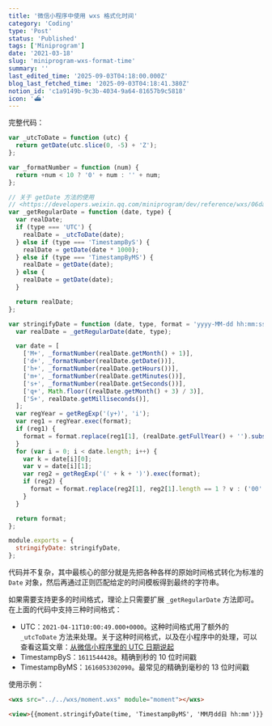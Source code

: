 ```yaml
---
title: '微信小程序中使用 wxs 格式化时间'
category: 'Coding'
type: 'Post'
status: 'Published'
tags: ['Miniprogram']
date: '2021-03-18'
slug: 'miniprogram-wxs-format-time'
summary: ''
last_edited_time: '2025-09-03T04:18:00.000Z'
blog_last_fetched_time: '2025-09-03T04:18:41.380Z'
notion_id: 'c1a9149b-9c3b-4034-9a64-81657b9c5818'
icon: '⛴️'
---
```


完整代码：

```javascript
var _utcToDate = function (utc) {
  return getDate(utc.slice(0, -5) + 'Z');
};

var _formatNumber = function (num) {
  return +num < 10 ? '0' + num : '' + num;
};

// 关于 getDate 方法的使用
// <https://developers.weixin.qq.com/miniprogram/dev/reference/wxs/06datatype.html#date>
var _getRegularDate = function (date, type) {
  var realDate;
  if (type === 'UTC') {
    realDate = _utcToDate(date);
  } else if (type === 'TimestampByS') {
    realDate = getDate(date * 1000);
  } else if (type === 'TimestampByMS') {
    realDate = getDate(date);
  } else {
    realDate = getDate(date);
  }

  return realDate;
};

var stringifyDate = function (date, type, format = 'yyyy-MM-dd hh:mm:ss') {
  var realDate = _getRegularDate(date, type);

  var date = [
    ['M+', _formatNumber(realDate.getMonth() + 1)],
    ['d+', _formatNumber(realDate.getDate())],
    ['h+', _formatNumber(realDate.getHours())],
    ['m+', _formatNumber(realDate.getMinutes())],
    ['s+', _formatNumber(realDate.getSeconds())],
    ['q+', Math.floor((realDate.getMonth() + 3) / 3)],
    ['S+', realDate.getMilliseconds()],
  ];
  var regYear = getRegExp('(y+)', 'i');
  var reg1 = regYear.exec(format);
  if (reg1) {
    format = format.replace(reg1[1], (realDate.getFullYear() + '').substring(4 - reg1[1].length));
  }
  for (var i = 0; i < date.length; i++) {
    var k = date[i][0];
    var v = date[i][1];
    var reg2 = getRegExp('(' + k + ')').exec(format);
    if (reg2) {
      format = format.replace(reg2[1], reg2[1].length == 1 ? v : ('00' + v).substring(('' + v).length));
    }
  }

  return format;
};

module.exports = {
  stringifyDate: stringifyDate,
};
```

代码并不复杂，其中最核心的部分就是先把各种各样的原始时间格式转化为标准的 `Date` 对象，然后再通过正则匹配给定的时间模板得到最终的字符串。

如果需要支持更多的时间格式，理论上只需要扩展 `_getRegularDate` 方法即可。在上面的代码中支持三种时间格式：

- UTC：`2021-04-11T10:00:49.000+0000`。这种时间格式用了额外的 `_utcToDate` 方法来处理。关于这种时间格式，以及在小程序中的处理，可以查看这篇文章：[从微信小程序里的 UTC 日期说起](https://varzy.me/posts/miniprogram-utc)
- TimestampByS：`1611544428`。精确到秒的 10 位时间戳
- TimestampByMS：`1616053302090`。最常见的精确到毫秒的 13 位时间戳

使用示例：

```html
<wxs src="../../wxs/moment.wxs" module="moment"></wxs>

<view>{{moment.stringifyDate(time, 'TimestampByMS', 'MM月dd日 hh:mm')}}</view>
```
